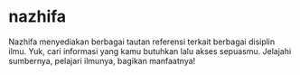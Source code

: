# nazhifa
Nazhifa menyediakan berbagai tautan referensi terkait berbagai disiplin ilmu. Yuk, cari informasi yang kamu butuhkan lalu akses sepuasmu. Jelajahi sumbernya, pelajari ilmunya, bagikan manfaatnya!
